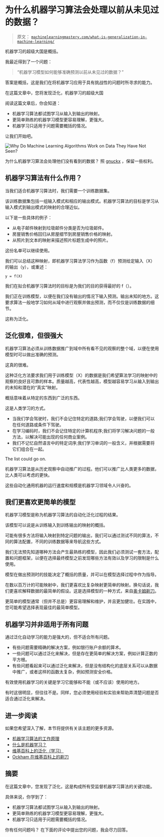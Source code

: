 # 为什么机器学习算法会处理以前从未见过的数据？

> 原文： [`machinelearningmastery.com/what-is-generalization-in-machine-learning/`](https://machinelearningmastery.com/what-is-generalization-in-machine-learning/)

机器学习的超级大国是概括。

我最近得到了一个问题：

> “机器学习模型如何能够准确预测以前从未见过的数据？”

答案是概括，这是我们在将机器学习应用于具有挑战性的问题时所寻求的能力。

在这篇文章中，您将发现泛化，机器学习的超级大国

阅读这篇文章后，你会知道：

*   机器学习算法都试图学习从输入到输出的映射。
*   更简单熟练的机器学习模型更容易理解，更强大。
*   机器学习只适用于问题需要概括的情况。

让我们开始吧。

![Why Do Machine Learning Algorithms Work on Data They Have Not Seen?](img/a0a13e414d94b316c6f5bf963f6b008e.jpg)

为什么机器学习算法会处理他们没有看到的数据？
照 [gnuckx](https://www.flickr.com/photos/gnuckx/4836339101/) ，保留一些权利。

## 机器学习算法有什么作用？

当我们适合机器学习算法时，我们需要一个训练数据集。

该训练数据集包括一组输入模式和相应的输出模式。机器学习算法的目标是学习从输入模式到输出模式的映射的合理近似。

以下是一些具体的例子：

*   从电子邮件映射到垃圾邮件分类是否为垃圾邮件。
*   房屋销售价格回归从房屋细节到房屋销售价格的映射。
*   从照片到文本的映射来描述照片标题生成中的照片。

这份名单可以继续使用。

我们可以总结这种映射，即机器学习算法学习作为函数（f）预测给定输入（X）的输出（y），或重述：

```
y = f(X)
```

我们在拟合机器学习算法时的目标是为我们的目的获得最好的 f（）。

我们正在训练模型，以便在我们没有输出的情况下输入预测。输出未知的地方。这要求算法一般地学习如何从域中进行观察并做出预测，而不仅仅是训练数据的细节。

这称为泛化。

## 泛化很难，但很强大

机器学习算法必须从训练数据推广到域中所有看不见的观察的整个域，以便在使用模型时可以做出准确的预测。

这真的很难。

这种泛化方法要求我们用于训练模型（X）的数据是我们希望算法学习的映射中的观察的良好且可靠的样本。质量越高，代表性越高，模型越容易学习从输入到输出的未知和潜在的“真实”映射。

概括意味着从特定的东西到广泛的东西。

这是人类学习的方式。

*   当我们学会驾驶时，我们不会记住特定的道路;我们学会驾驶，以便我们可以在任何道路或条件下驾驶。
*   在学习编码时，我们不会记住特定的计算机程序;我们将学习解决问题的一般方法，以解决可能出现的任何商业案例。
*   我们不记忆自然语言中的特定词序;我们学习单词的一般含义，并根据需要将它们组合在一起。

The list could go on.

机器学习算法是从历史观察中自动推广的过程。他们可以推广比人类更多的数据，比人类可以考虑的更快。

这些自动化通用机器的运行速度和规模是机器学习领域令人兴奋的。

## 我们更喜欢更简单的模型

机器学习模型是称为机器学习算法的自动化泛化过程的结果。

该模型可以说是从训练输入到训练输出的映射的概括。

可能有很多方法将输入映射到特定问题的输出，我们可以通过测试不同的算法，不同的算法配置，不同的训练数据等来导航这些方式。

我们无法预先知道哪种方法会产生最熟练的模型，因此我们必须测试一套方法，配置和问题框架，以便在选择最终模型之前发现哪些方法有效以及学习的限制是什么使用。

模型在做出预测时的技能决定了概括的质量，并可以在模型选择过程中作为指导。

在数以百万计的可能映射中，我们更喜欢比复杂映射更简单的映射。换句话说，我们更喜欢解释数据的最简单的假设。这是选择模型的一种方式，来自[奥卡姆剃刀](https://en.wikipedia.org/wiki/Occam%27s_razor)。

更简单的模型通常（但并不总是）更容易理解和维护，并且更加健壮。在实践中，您可能希望选择表现最佳的最简单模型。

## 机器学习并非适用于所有问题

通过泛化自动学习的能力是强大的，但不适合所有问题。

*   有些问题需要精确的解决方案，例如银行账户余额的算术。
*   一些问题可以通过泛化来解决，但是存在更简单的解决方案，例如计算正数的平方根。
*   有些问题看起来可以通过泛化来解决，但是没有结构化的底层关系可以从数据中推广，或者这样的函数太复杂，例如预测安全价格。

有效使用机器学习的关键是学习它能够和不能（或不应该）使用的地方。

有时这很明显，但往往不是。同样，您必须使用经验和实验来帮助弄清楚问题是否适合通过泛化来解决。

## 进一步阅读

如果您希望深入了解，本节将提供有关该主题的更多资源。

*   [机器学习算法的工作原理](https://machinelearningmastery.com/how-machine-learning-algorithms-work/)
*   [什么是机器学习？](https://machinelearningmastery.com/what-is-machine-learning/)
*   [维基百科上的泛化（学习）](https://en.wikipedia.org/wiki/Generalization_(learning))
*   [Ockham 在维基百科上的剃刀](https://en.wikipedia.org/wiki/Occam%27s_razor)

## 摘要

在这篇文章中，您发现了泛化，这是构成所有受监督机器学习算法的关键功能。

具体来说，你学到了：

*   机器学习算法都试图学习从输入到输出的映射。
*   更简单熟练的机器学习模型更容易理解，更强大。
*   机器学习只适用于问题需要概括的情况。

你有任何问题吗？
在下面的评论中提出您的问题，我会尽力回答。